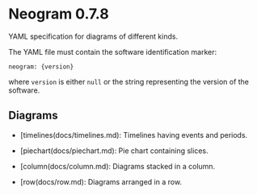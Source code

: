 # Neogram 0.7.8

YAML specification for diagrams of different kinds.

The YAML file must contain the software identification marker:

    neogram: {version}

where `version` is either `null` or the string representing the version of the software.

## Diagrams

- [timelines(docs/timelines.md): Timelines having events and periods.

- [piechart(docs/piechart.md): Pie chart containing slices.

- [column(docs/column.md): Diagrams stacked in a column.

- [row(docs/row.md): Diagrams arranged in a row.


